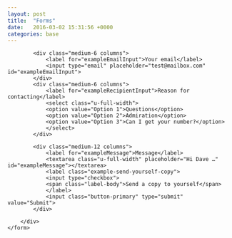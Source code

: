 ```yaml
---
layout: post
title:  "Forms"
date:   2016-03-02 15:31:56 +0000
categories: base
---
```


<div id="forms">
    <form>
        <div class="row">

            <div class="medium-6 columns">
                <label for="exampleEmailInput">Your email</label>
                <input type="email" placeholder="test@mailbox.com" id="exampleEmailInput">
            </div>
            <div class="medium-6 columns">
                <label for="exampleRecipientInput">Reason for contacting</label>
                <select class="u-full-width">
                <option value="Option 1">Questions</option>
                <option value="Option 2">Admiration</option>
                <option value="Option 3">Can I get your number?</option>
                </select>
            </div>

            <div class="medium-12 columns">
                <label for="exampleMessage">Message</label>
                <textarea class="u-full-width" placeholder="Hi Dave …" id="exampleMessage"></textarea>
                <label class="example-send-yourself-copy">
                <input type="checkbox">
                <span class="label-body">Send a copy to yourself</span>
                </label>
                <input class="button-primary" type="submit" value="Submit">
            </div>

        </div>
    </form>
</div>

